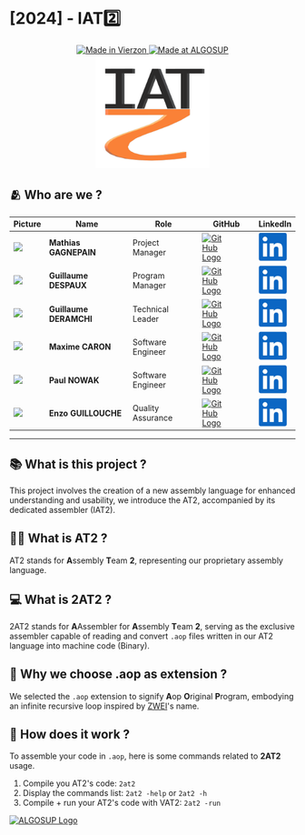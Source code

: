 # [2024] - IAT2️⃣

<div style="text-align:center">
    <a target="_blank" href="https://en.wikipedia.org/wiki/Vierzon">
        <img src="https://img.shields.io/badge/Made%20in-Vierzon-success.svg" alt="Made in Vierzon">
    </a>
    <a target="_blank" href="https://algosup.com/">
        <img src="https://img.shields.io/badge/Made%20at-ALGOSUP-blue.svg" alt="Made at ALGOSUP">
    </a>
    <div>
        <img style="width:200px" src=".\documents\images\IAT2\png\IAT2_logo_256px.png" alt="Assembly Team 2">
    </div>
</div>


## 🫂 Who are we ?
| **Picture**                                                                                      | **Name**               | **Role**          | **GitHub**                                                                                                                                                                                                                                                                                                                               | **LinkedIn**                                                                                                                                             |
| ------------------------------------------------------------------------------------------------ | ---------------------- | ----------------- | ---------------------------------------------------------------------------------------------------------------------------------------------------------------------------------------------------------------------------------------------------------------------------------------------------------------------------------------- | ---------------------------------------------------------------------------------------------------------------------------------------------------------|
| <img src=https://ca.slack-edge.com/T06AELBCZSB-U06AS9UQZ6Z-g7986289d5c2-512 style="width:200px"> | **Mathias GAGNEPAIN**  | Project Manager   | <a href="https://github.com/MathiasGagnepain">  <picture><source media="(prefers-color-scheme: dark)" srcset="documents/images/management/github_light_logo.png"><source media="(prefers-color-scheme: light)" srcset="documents/images/management/github_dark_logo.png"><img alt="GitHub Logo"  style="width:50px;max-width:50%">    </picture></a>   | [<img src="documents/images/management/linkedin_logo.png" alt="LinkedIn" style="width:50px">](https://www.linkedin.com/in/mathias-gagnepain-426a131b0/)  |  
| <img src=https://ca.slack-edge.com/T06AELBCZSB-U06BJ1BQE00-g3ffdd245b21-512 style="width:200px"> | **Guillaume DESPAUX**  | Program Manager   | <a href="https://github.com/GuillaumeDespaux">  <picture><source media="(prefers-color-scheme: dark)" srcset="documents/images/management/github_light_logo.png"><source media="(prefers-color-scheme: light)" srcset="documents/images/management/github_dark_logo.png"><img alt="GitHub Logo"  style="width:50px;max-width:50%">    </picture></a>   | [<img src="documents/images/management/linkedin_logo.png" alt="LinkedIn" style="width:50px">](https://www.linkedin.com/in/guillaume-despaux-084b10206/)  |              
| <img src=https://ca.slack-edge.com/T06AELBCZSB-U06ATEC5AG5-g70bf9de2131-512 style="width:200px"> | **Guillaume DERAMCHI** | Technical Leader  | <a href="https://github.com/Guillaume18100">    <picture><source media="(prefers-color-scheme: dark)" srcset="documents/images/management/github_light_logo.png"><source media="(prefers-color-scheme: light)" srcset="documents/images/management/github_dark_logo.png"><img alt="GitHub Logo"  style="width:50px;max-width:50%">    </picture></a>   | [<img src="documents/images/management/linkedin_logo.png" alt="LinkedIn" style="width:50px">](https://www.linkedin.com/in/guillaume-deramchi-a45116293/) |              
| <img src=https://ca.slack-edge.com/T06AELBCZSB-U06AXL3CDGC-gf21fde06b1f-512 style="width:200px"> | **Maxime CARON**       | Software Engineer | <a href="https://github.com/MaximeAlgosup">     <picture><source media="(prefers-color-scheme: dark)" srcset="documents/images/management/github_light_logo.png"><source media="(prefers-color-scheme: light)" srcset="documents/images/management/github_dark_logo.png"><img alt="GitHub Logo"  style="width:50px;max-width:50%">    </picture></a>   | [<img src="documents/images/management/linkedin_logo.png" alt="LinkedIn" style="width:50px">](https://www.linkedin.com/in/maxime-caron-dev/)             |              
| <img src=https://ca.slack-edge.com/T06AELBCZSB-U06CFLBV3MZ-g3621cbd420c-512 style="width:200px"> | **Paul NOWAK**         | Software Engineer | <a href="https://github.com/PaulNowak36">       <picture><source media="(prefers-color-scheme: dark)" srcset="documents/images/management/github_light_logo.png"><source media="(prefers-color-scheme: light)" srcset="documents/images/management/github_dark_logo.png"><img alt="GitHub Logo"  style="width:50px;max-width:50%">    </picture></a>   | [<img src="documents/images/management/linkedin_logo.png" alt="LinkedIn" style="width:50px">](https://www.linkedin.com/in/paul-nowak-0757a61a7/)         |              
| <img src=https://ca.slack-edge.com/T06AELBCZSB-U06ANSN526S-g20f42d2a13d-512 style="width:200px"> | **Enzo GUILLOUCHE**    | Quality Assurance | <a href="https://github.com/EnzoGuillouche">    <picture><source media="(prefers-color-scheme: dark)" srcset="documents/images/management/github_light_logo.png"><source media="(prefers-color-scheme: light)" srcset="documents/images/management/github_dark_logo.png"><img alt="GitHub Logo"  style="width:50px;max-width:50%">    </picture></a>   | [<img src="documents/images/management/linkedin_logo.png" alt="LinkedIn" style="width:50px">](https://www.linkedin.com/in/enzo-g-b62114293/)             |                 

<hr>

## 📚 What is this project ?

This project involves the creation of a new assembly language for enhanced understanding and usability, we introduce the AT2, accompanied by its dedicated assembler (IAT2).

## 🕵️‍♂️ What is AT2 ?

AT2 stands for **A**ssembly **T**eam **2**, representing our proprietary assembly language.

## 💻 What is 2AT2 ?

2AT2 stands for **A**Assembler for **A**ssembly **T**eam **2**, serving as the exclusive assembler capable of reading and convert `.aop` files written in our AT2 language into machine code (Binary).

## 💾 Why we choose .aop as extension ?

We selected the `.aop` extension to signify **A**op **O**riginal **P**rogram, embodying an infinite recursive loop inspired by [ZWEI](https://en.wikipedia.org/wiki/EINE_and_ZWEI#Naming)'s name.

## 🔎 How does it work ?

To assemble your code in `.aop`, here is some commands related to **2AT2** usage.

1. Compile you AT2's code: `2at2`
2. Display the commands list: `2at2 -help` or `2at2 -h`
3. Compile + run your AT2's code with VAT2: `2at2 -run`



<a target="_blank" href="https://algosup.com/"><picture><source media="(prefers-color-scheme: dark)" srcset="documents/images/management/algosup_orange.svg"><source media="(prefers-color-scheme: light)" srcset="documents/images/management/algosup_light_blue.svg"><img alt="ALGOSUP Logo" style="max-width:1440px" >